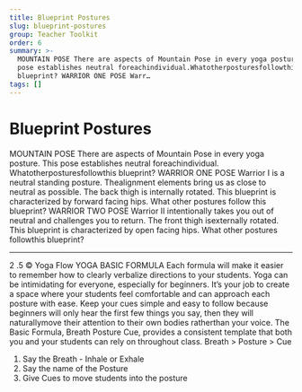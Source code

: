 ```yaml
---
title: Blueprint Postures
slug: blueprint-postures
group: Teacher Toolkit
order: 6
summary: >-
  MOUNTAIN POSE There are aspects of Mountain Pose in every yoga posture. This
  pose establishes neutral foreachindividual.Whatotherposturesfollowthis
  blueprint? WARRIOR ONE POSE Warr…
tags: []
---
```

# Blueprint Postures

MOUNTAIN POSE There are aspects of Mountain Pose in every yoga posture. This pose establishes neutral foreachindividual. Whatotherposturesfollowthis blueprint?
WARRIOR ONE POSE Warrior I is a neutral standing posture. Thealignment elements bring us as close to neutral as possible. The back thigh is internally rotated. This blueprint is characterized by forward facing hips. What other postures follow this blueprint?
WARRIOR TWO POSE Warrior II intentionally takes you out of neutral and challenges you to return. The front thigh isexternally rotated. This blueprint is characterized by open facing hips. What other postures followthis blueprint?
- --

2 .5 © Yoga Flow YOGA BASIC FORMULA Each formula will make it easier to remember how to clearly verbalize directions to your students. Yoga can be intimidating for everyone, especially for beginners. It’s your job to create a space where your students feel comfortable and can approach each posture with ease. Keep your cues simple and easy to follow because beginners will only hear the first few things you say, then they will naturallymove their attention to their own bodies ratherthan your voice. The Basic Formula, Breath Posture Cue, provides a consistent template that both you and your students can rely on throughout class. Breath > Posture > Cue
1. Say the Breath - Inhale or Exhale
2. Say the name of the Posture
3. Give Cues to move students into the posture

